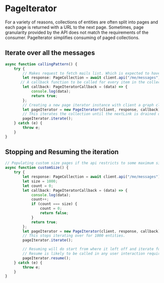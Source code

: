 # PageIterator

For a variety of reasons, collections of entities are often split into pages and each page is returned with a URL to the next page. Sometimes, page granularity provided by the API does not match the requirements of the consumer. PageIterator simplifies consuming of paged collections.

## Iterate over all the messages

```typescript
async function callingPattern() {
    try {
        // Makes request to fetch mails list. Which is expected to have multiple pages of data.
        let response: PageCollection = await client.api("/me/messages").get();
       // A callback function to be called for every item in the collection. This call back should return boolean indicating whether not to continue the iteration process.
        let callback: PageIteratorCallback = (data) => {
            console.log(data);
            return true;
        };
        // Creating a new page iterator instance with client a graph client instance, page collection response from request and callback
        let pageIterator = new PageIterator(client, response, callback);
        // This iterates the collection until the nextLink is drained out.
        pageIterator.iterate();
    } catch (e) {
        throw e;
    }
}
```

## Stopping and Resuming the iteration

```typescript
// Populating custom size pages if the api restricts to some maximum size. Lazy loading more data on user prompt or something, stop and resume will do the trick.
async function customSize() {
    try {
        let response: PageCollection = await client.api("/me/messages").get();
        let size = 1000;
        let count = 0;
        let callback: PageIteratorCallback = (data) => {
            console.log(data);
            count++;
            if (count === size) {
                count = 0;
                return false;
            }
            return true;
        };
        let pageIterator = new PageIterator(client, response, callback);
        // This stops iterating over for 1000 entities.
        pageIterator.iterate();

        // Resuming will do start from where it left off and iterate for next 1000 entities.
        // Resume is likely to be called in any user interaction requiring to load more data.
        pageIterator.resume();
    } catch (e) {
        throw e;
    }
}
```
